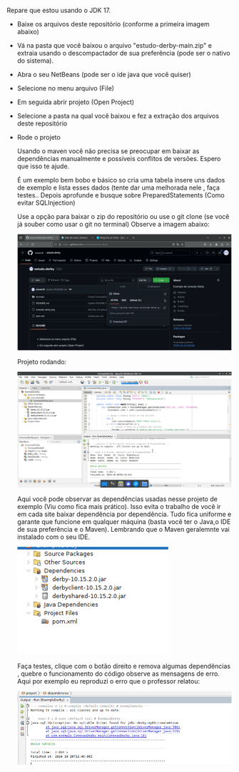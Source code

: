 Repare que estou usando o JDK 17.

* Baixe os arquivos deste repositório (conforme a primeira imagem abaixo)
* Vá na pasta que você baixou o arquivo "estudo-derby-main.zip" e extraia usando o descompactador de sua preferência (pode ser o nativo do sistema).
* Abra o seu NetBeans (pode ser o ide java que você quiser)
* Selecione no menu arquivo (File)
* Em seguida abrir projeto (Open Project)
* Selecione a pasta na qual você baixou e fez a extração dos arquivos deste repositório

* Rode o projeto


  Usando o maven você não precisa se preocupar em baixar as dependências manualmente e possíveis conflitos de versões.
  Espero que isso te ajude.

  É um exemplo bem bobo e básico so cria uma tabela insere uns dados de exemplo e lista esses dados (tente dar uma melhorada nele , faça testes..
  Depois aprofunde e busque sobre PreparedStatements (Como evitar SQLInjection)

  Use a opção para baixar o zip do repositório ou use o git clone (se você já souber como usar o git no terminal)
  Observe a imagem abaixo:


  ![Baixar Repositório](baixar.png)

  
  Projeto rodando:

  ![Exemplo Derby](exemplo-derby.png)

  Aqui você pode observar as dependências usadas nesse projeto de exemplo (Viu como fica mais prático).
  Isso evita o trabalho de você ir em cada site baixar dependência por dependência. Tudo fica uniforme e garante que
  funcione em qualquer máquina (basta você ter o Java,o IDE de sua preferência e o Maven). Lembrando que o Maven geralemnte vai instalado
  com o seu IDE.

  ![Dependências](dependencias.png)



  Faça testes, clique com o botão direito e remova algumas dependências , quebre o funcionamento do código observe as mensagens de erro.
  Aqui por exemplo eu reproduzi o erro que o professor relatou:

    ![Erro Driver](erro-derby.png)

